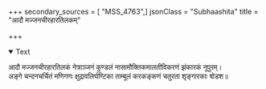 +++
secondary_sources = [ "MSS_4763",]
jsonClass = "Subhaashita"
title = "आदौ मज्जनचीरहारतिलकम्"

+++

<details open><summary>Text</summary>

आदौ मज्जनचीरहारतिलकं नेत्राञ्जनं कुण्डलं नासामौक्तिकमालतीविकरणं झंकारकं नूपुरम्।  
अङ्गे चन्दनचर्चितं मणिगणः क्षुद्रावलिर्घण्टिका ताम्बूलं करकङ्कणं चतुरता शृङ्गारकाः षोडश॥
</details>
